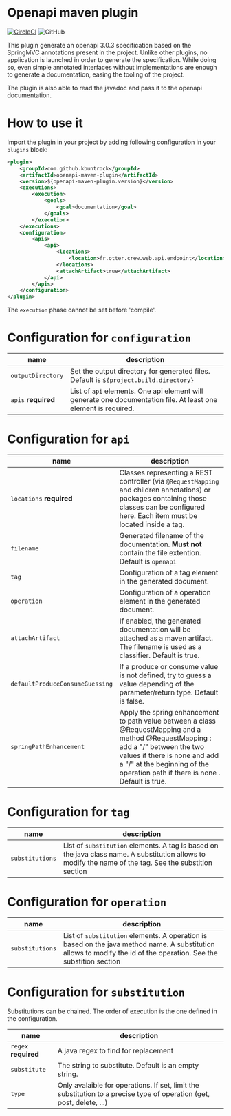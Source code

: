 # Openapi maven plugin

[![CircleCI](https://circleci.com/gh/kbuntrock/openapi-maven-plugin/tree/dev.svg?style=shield)](https://circleci.com/gh/kbuntrock/openapi-maven-plugin/tree/dev)
![GitHub](https://img.shields.io/github/license/kbuntrock/openapi-maven-plugin?color=blue)

This plugin generate an openapi 3.0.3 specification based on the SpringMVC annotations present in the project. Unlike other plugins, no application is launched in order to generate the specification. 
While doing so, even simple annotated interfaces without implementations are enough to generate a documentation, easing the tooling of the project. 

The plugin is also able to read the javadoc and pass it to the openapi documentation. 

# How to use it

Import the plugin in your project by adding following configuration in your `plugins` block:

```xml
<plugin>
	<groupId>com.github.kbuntrock</groupId>
	<artifactId>openapi-maven-plugin</artifactId>
	<version>${openapi-maven-plugin.version}</version>
	<executions>
		<execution>
			<goals>
				<goal>documentation</goal>
			</goals>
		</execution>
	</executions>
	<configuration>
		<apis>
			<api>
				<locations>
					<location>fr.otter.crew.web.api.endpoint</location>
				</locations>
				<attachArtifact>true</attachArtifact>
			</api>
		</apis>
	</configuration>
</plugin>
```

The `execution` phase cannot be set before 'compile'.

# Configuration for `configuration`

| **name** | **description** |
|------------------------|------------------------------------------------------------------------------------------------------------------------------------------------------------------------------------------------------------------------------|
| `outputDirectory` | Set the output directory for generated files. Default is `${project.build.directory}` |
| `apis` **required** | List of `api` elements. One api element will generate one documentation file. At least one element is required. |

# Configuration for `api`

| **name** | **description** |
|------------------------|------------------------------------------------------------------------------------------------------------------------------------------------------------------------------------------------------------------------------|
| `locations` **required**| Classes representing a REST controller (via ```@RequestMapping``` and children annotations) or packages containing those classes can be configured here. Each item must be located inside a <location> tag. |
| `filename` | Generated filename of the documentation. **Must not** contain the file extention. Default is `openapi` |
| `tag` | Configuration of a tag element in the generated document. |
| `operation` | Configuration of a operation element in the generated document. |
| `attachArtifact` | If enabled, the generated documentation will be attached as a maven artifact. The filename is used as a classifier. Default is true. |
| `defaultProduceConsumeGuessing` | If a produce or consume value is not defined, try to guess a value depending of the parameter/return type. Default is false. |
| `springPathEnhancement` | Apply the spring enhancement to path value between a class @RequestMapping and a method @RequestMapping : add a "/" between the two values if there is none and add a "/" at the beginning of the operation path if there is none . Default is true. |

# Configuration for `tag`

| **name** | **description** |
|------------------------|------------------------------------------------------------------------------------------------------------------------------------------------------------------------------------------------------------------------------|
| `substitutions` | List of `substitution` elements. A tag is based on the java class name. A substitution allows to modify the name of the tag. See the substition section |

# Configuration for `operation`

| **name** | **description** |
|------------------------|------------------------------------------------------------------------------------------------------------------------------------------------------------------------------------------------------------------------------|
| `substitutions` | List of `substitution` elements. A operation is based on the java method name. A substitution allows to modify the id of the operation. See the substition section |

# Configuration for `substitution`

Substitutions can be chained. The order of execution is the one defined in the configuration.

| **name** | **description** |
|------------------------|------------------------------------------------------------------------------------------------------------------------------------------------------------------------------------------------------------------------------|
| `regex` **required** | A java regex to find for replacement |
| `substitute` | The string to substitute. Default is an empty string. |
| `type` | Only avalaible for operations. If set, limit the substitution to a precise type of operation (get, post, delete, ...) |